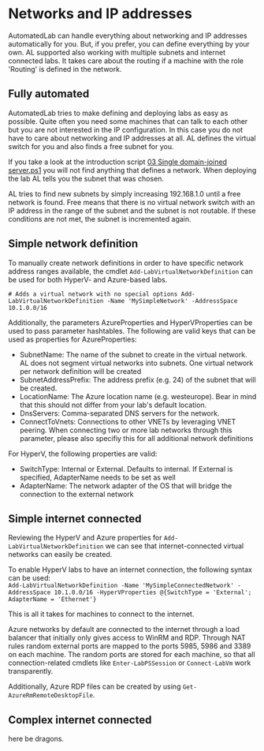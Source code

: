 # Networks and IP addresses

AutomatedLab can handle everything about networking and IP addresses automatically for you. But, if you prefer, you can define everything by your own. AL supported also working with multiple subnets and internet connected labs. It takes care about the routing if a machine with the role 'Routing' is defined in the network.

## Fully automated

AutomatedLab tries to make defining and deploying labs as easy as possible. Quite often you need some machines that can talk to each other but you are not interested in the IP configuration. In this case you do not have to care about networking and IP addresses at all. AL defines the virtual switch for you and also finds a free subnet for you.

If you take a look at the introduction script [03 Single domain-joined server.ps1](https://github.com/AutomatedLab/AutomatedLab/blob/master/LabSources/SampleScripts/Introduction/03%20Single%20domain-joined%20server.ps1) you will not find anything that defines a network. When deploying the lab AL tells you the subnet that was chosen.

AL tries to find new subnets by simply increasing 192.168.1.0 until a free network is found. Free means that there is no virtual network switch with an IP address in the range of the subnet and the subnet is not routable. If these conditions are not met, the subnet is incremented again. 

## Simple network definition

To manually create network definitions in order to have specific network address ranges available, the cmdlet ``Add-LabVirtualNetworkDefinition`` can be used for both HyperV- and Azure-based labs.

``
    # Adds a virtual network with no special options
    Add-LabVirtualNetworkDefinition -Name 'MySimpleNetwork' -AddressSpace 10.1.0.0/16  
``

Additionally, the parameters AzureProperties and HyperVProperties can be used to pass parameter hashtables. The following are valid keys that can be used as properties for AzureProperties:
* SubnetName: The name of the subnet to create in the virtual network. AL does not segment virtual networks into subnets. One virtual network per network definition will be created
* SubnetAddressPrefix: The address prefix (e.g. 24) of the subnet that will be created.
* LocationName: The Azure location name (e.g. westeurope). Bear in mind that this should not differ from your lab's default location.
* DnsServers: Comma-separated DNS servers for the network.
* ConnectToVnets: Connections to other VNETs by leveraging VNET peering. When connecting two or more lab networks through this parameter, please also specifiy this for all additional network definitions

For HyperV, the following properties are valid:
* SwitchType: Internal or External. Defaults to internal. If External is specified, AdapterName needs to be set as well
* AdapterName: The network adapter of the OS that will bridge the connection to the external network

## Simple internet connected

Reviewing the HyperV and Azure properties for ``Add-LabVirtualNetworkDefinition`` we can see that internet-connected virtual networks can easily be created.

To enable HyperV labs to have an internet connection, the following syntax can be used:  
``
    Add-LabVirtualNetworkDefinition -Name 'MySimpleConnectedNetwork' -AddressSpace 10.1.0.0/16 -HyperVProperties @{SwitchType = 'External'; AdapterName = 'Ethernet'}
``

This is all it takes for machines to connect to the internet.

Azure networks by default are connected to the internet through a load balancer that initially only gives access to WinRM and RDP. Through NAT rules random external ports are mapped to the ports 5985, 5986 and 3389 on each machine. The random ports are stored for each machine, so that all connection-related cmdlets like ``Enter-LabPSSession`` or ``Connect-LabVm`` work transparently.

Additionally, Azure RDP files can be created by using ``Get-AzureRmRemoteDesktopFile``.

## Complex internet connected

here be dragons.